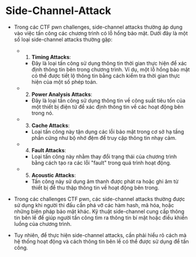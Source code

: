 # Side-Channel-Attack

- Trong các CTF pwn challenges, side-channel attacks thường áp dụng vào việc tấn công các chương trình có lỗ hổng bảo mật. Dưới đây là một số loại side-channel attacks thường gặp:

   * 1. **Timing Attacks**:
     + Đây là loại tấn công sử dụng thông tin thời gian thực hiện để xác định thông tin bên trong chương trình. Ví dụ, một lỗ hổng bảo mật có thể được tiết lộ thông tin bằng cách kiểm tra thời gian thực hiện của một số phép toán.

   * 2. **Power Analysis Attacks**:
     + Đây là loại tấn công sử dụng thông tin về công suất tiêu tốn của một thiết bị điện tử để xác định thông tin về các hoạt động bên trong nó.

   * 3. **Cache Attacks**:
     + Loại tấn công này tận dụng các lỗi bảo mật trong cơ sở hạ tầng phần cứng như bộ nhớ đệm để truy cập thông tin nhạy cảm.

   * 4. **Fault Attacks**:
     + Loại tấn công này nhằm thay đổi trạng thái của chương trình bằng cách tạo ra các lỗi "fault" trong quá trình hoạt động.

   * 5. **Acoustic Attacks**:
     + Tấn công này sử dụng âm thanh được phát ra hoặc ghi âm từ thiết bị để thu thập thông tin về hoạt động bên trong.

- Trong các challenges CTF pwn, các side-channel attacks thường được sử dụng khi người thi đấu cần phá vỡ các hàm hash, mã hóa, hoặc những biện pháp bảo mật khác. Kỹ thuật side-channel cung cấp thông tin bên lề để giúp người tấn công tìm ra thông tin bí mật hoặc điều khiển luồng của chương trình.
- Tuy nhiên, để thực hiện side-channel attacks, cần phải hiểu rõ cách mà hệ thống hoạt động và cách thông tin bên lề có thể được sử dụng để tấn công.

